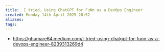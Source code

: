 ```yaml
---
title:  I tried… Using ChatGPT for FuNn as a DevOps Engineer
created: Monday 14th April 2025 20:52
aliases: 
tags: 
---
```

- https://ghumare64.medium.com/i-tried-using-chatgpt-for-funn-as-a-devops-engineer-8239313269d4